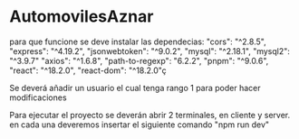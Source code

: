 # AutomovilesAznar
para que funcione se deve instalar las dependecias:
"cors": "^2.8.5",
"express": "^4.19.2",
"jsonwebtoken": "^9.0.2",
"mysql": "^2.18.1",
"mysql2": "^3.9.7"
"axios": "^1.6.8",
"path-to-regexp": "6.2.2",
"pnpm": "^9.0.6",
"react": "^18.2.0",
"react-dom": "^18.2.0"ç

Se deverá añadir un usuario el cual tenga rango 1 para poder hacer modificaciones

Para ejecutar el proyecto se deverán abrir 2 terminales, en cliente y server. en cada una deveremos insertar el siguiente comando "npm run dev" 